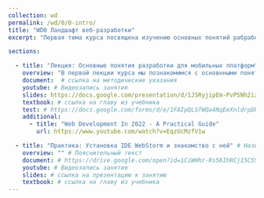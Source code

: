 ```yaml
---
collection: wd
permalink: /wd/0/0-intro/
title: "WD0 Ландшафт веб-разработки"
excerpt: "Первая тема курса посвящена изучению основных понятий рабработки веб-приложений, обзору необходимых технологий и инструментальных средств программирования."

sections:

  - title: "Лекция: Основные понятия разработки для мобильных платформ" 
    overview: "В первой лекции курса мы познакомимся с основнными понятиями мобильных операционных систем, особенностями разработки приложений для мобильных устройств, инструментальными средстваим для разработки, основами архитектуры ОС Android."
    document:  # ссылка на методические указания
    youtube: # Видеозапись занятия
    slides: https://docs.google.com/presentation/d/1JSRyjipEm-PvPSNh2iza1fXexVeKrumjDx5lVn-YbiY/edit?usp=sharing # ссылка на презентацию к занятию
    textbook: # ссылка на главу из учебника
    test: # https://docs.google.com/forms/d/e/1FAIpQLSfWQa4NqEeXnldrpDkBWI8sQgfg33w4Kjdb5Sx0PsCtMYdzGA/closedform
    additional: 
      - title: "Web Development In 2022 - A Practical Guide"
        url: https://www.youtube.com/watch?v=EqzUcMzfV1w

  - title: "Практика: Установка IDE WebStorm и знакомство с ней" # Назввание работы
    overview: "" # Пояснительный текст
    document: # https://drive.google.com/open?id=1CiWHhr-Rs56IhRCj15C5SKTeqbstlURMOgn0fYcAWf0
    youtube: # Видеозапись занятия
    slides: # ссылка на презентацию к занятию
    textbook: # ссылка на главу из учебника
---
```

